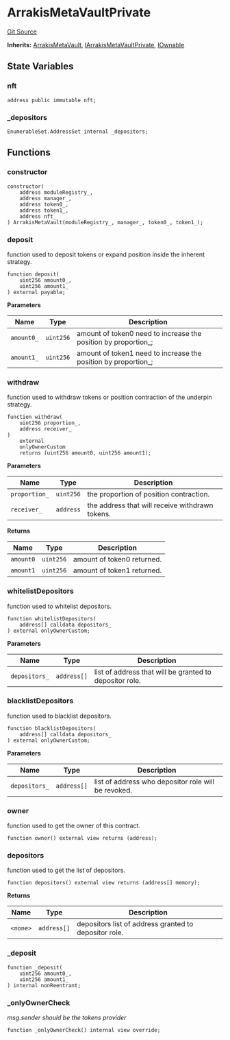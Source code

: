 # ArrakisMetaVaultPrivate
[Git Source](https://github.com/ArrakisFinance/arrakis-modular/blob/main/src/ArrakisMetaVaultPrivate.sol)

**Inherits:**
[ArrakisMetaVault](/autogenerated/abstracts/ArrakisMetaVault.sol/abstract.ArrakisMetaVault.md), [IArrakisMetaVaultPrivate](/autogenerated/interfaces/IArrakisMetaVaultPrivate.sol/interface.IArrakisMetaVaultPrivate.md), [IOwnable](/autogenerated/interfaces/IOwnable.sol/interface.IOwnable.md)


## State Variables
### nft

```solidity
address public immutable nft;
```


### _depositors

```solidity
EnumerableSet.AddressSet internal _depositors;
```


## Functions
### constructor


```solidity
constructor(
    address moduleRegistry_,
    address manager_,
    address token0_,
    address token1_,
    address nft_
) ArrakisMetaVault(moduleRegistry_, manager_, token0_, token1_);
```

### deposit

function used to deposit tokens or expand position inside the
inherent strategy.


```solidity
function deposit(
    uint256 amount0_,
    uint256 amount1_
) external payable;
```
**Parameters**

|Name|Type|Description|
|----|----|-----------|
|`amount0_`|`uint256`|amount of token0 need to increase the position by proportion_;|
|`amount1_`|`uint256`|amount of token1 need to increase the position by proportion_;|


### withdraw

function used to withdraw tokens or position contraction of the
underpin strategy.


```solidity
function withdraw(
    uint256 proportion_,
    address receiver_
)
    external
    onlyOwnerCustom
    returns (uint256 amount0, uint256 amount1);
```
**Parameters**

|Name|Type|Description|
|----|----|-----------|
|`proportion_`|`uint256`|the proportion of position contraction.|
|`receiver_`|`address`|the address that will receive withdrawn tokens.|

**Returns**

|Name|Type|Description|
|----|----|-----------|
|`amount0`|`uint256`|amount of token0 returned.|
|`amount1`|`uint256`|amount of token1 returned.|


### whitelistDepositors

function used to whitelist depositors.


```solidity
function whitelistDepositors(
    address[] calldata depositors_
) external onlyOwnerCustom;
```
**Parameters**

|Name|Type|Description|
|----|----|-----------|
|`depositors_`|`address[]`| list of address that will be granted to depositor role.|


### blacklistDepositors

function used to blacklist depositors.


```solidity
function blacklistDepositors(
    address[] calldata depositors_
) external onlyOwnerCustom;
```
**Parameters**

|Name|Type|Description|
|----|----|-----------|
|`depositors_`|`address[]`|list of address who depositor role will be revoked.|


### owner

function used to get the owner of this contract.


```solidity
function owner() external view returns (address);
```

### depositors

function used to get the list of depositors.


```solidity
function depositors() external view returns (address[] memory);
```
**Returns**

|Name|Type|Description|
|----|----|-----------|
|`<none>`|`address[]`|depositors list of address granted to depositor role.|


### _deposit


```solidity
function _deposit(
    uint256 amount0_,
    uint256 amount1_
) internal nonReentrant;
```

### _onlyOwnerCheck

*msg.sender should be the tokens provider*


```solidity
function _onlyOwnerCheck() internal view override;
```

